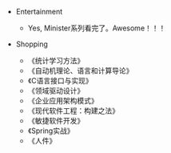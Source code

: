 - Entertainment
    - Yes, Minister系列看完了。Awesome！！！

- Shopping
    - 《统计学习方法》
    - 《自动机理论、语言和计算导论》
    - 《C语言接口与实现》
    - 《领域驱动设计》
    - 《企业应用架构模式》
    - 《现代软件工程：构建之法》
    - 《敏捷软件开发》
    - 《Spring实战》
    - 《人件》


